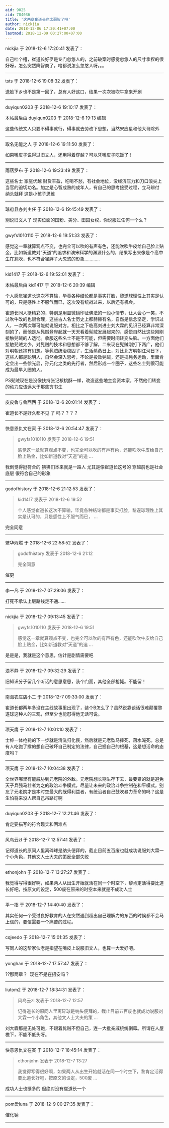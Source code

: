 ```yaml
---
aid: 9025
zid: 784036
title: '这两章崔道长也太弱智了吧'
author: nickjia
date: 2018-12-06 17:20:41+07:00
lastmod: 2018-12-09 00:27:00+07:00
---
```


nickjia 于 2018-12-6 17:20:41 发表了：

自己吐个槽，崔道长好歹是专门忽悠人的，之前破案时感觉忽悠人的尺寸拿捏的很好呀，怎么突然降智商了，啥都说怎么忽悠人呀。。。

---------

tsts 于 2018-12-6 19:08:32 发表了：

送脸下乡也不是第一回了，总有人好这口，结果一次次被吹牛拿来开涮

---------

duyiqun0203 于 2018-12-6 19:10:17 发表了：

本帖最后由 duyiqun0203 于 2018-12-6 19:13 编辑 

这些传统文人只要不碍事就行，碍事就去劳改下思想，当然宋应星和他大哥除外

---------

取名无能之人 于 2018-12-6 19:11:50 发表了：

如果嘴皮子说得过旧文人，还用得着穿越？可以凭嘴皮子吃饭了！

---------

雨落罗布 于 2018-12-6 19:23:49 发表了：

这些名士 家庭优越 财货丰盈，吃喝不愁，有社会地位，没经济压力和刀口浪尖上当官的迫切功名。加之是心智成熟的成年人，有自己的思考接受过程，立马辨付 纳头就拜 这是小孩子思维

---------

琼府县办刘主任 于 2018-12-6 19:45:49 发表了：

别说旧文人了 现实位面的国粉、美分、田园女权，你说服过任何一个么？

---------

gwyfs1010110 于 2018-12-6 19:51:33 发表了：

感觉这一章就算观点不变，也完全可以吹的有声有色，还能吹吹牛皮给自己脸上贴金，比如新道教对“天道”的追求和澳宋科学的渊源什么的，结果写出来像是个高中生在尬吹，也不符合崔胖子大忽悠的形象…………

---------

kid1417 于 2018-12-6 19:52:01 发表了：

本帖最后由 kid1417 于 2018-12-6 20:39 编辑 

个人感觉崔道长这次不算输，毕竟各种结论都是事实打脸，黎遂球理性上其实是认可的，只是感性上不服气而已，这次没有统战过来，以后还有机会。

崔道长同人挺精彩的，特别是用显微镜印证佛法的一段小情节，让人会心一笑，不过吹牛改的也很合理，这些古人名士历史上都赫赫有名，自然是信念坚定，学识过人，一次两次哪可能就说服对方。相比之下临高刘进士刘大霖的见识已经算非常深刻的了，而他是从髡贼登岸起就一天天看着髡贼发展起来的，感悟自然比这些刚刚接触髡贼的人透彻。收服这些名士不是不可能，但需要时间转变头脑。一方面他们接触髡贼太少，对髡贼的技术和思想都不够了解，二来现在髡贼刚打下两广，他们对明朝还抱有幻想。等髡贼统治稳固了，生活蒸蒸日上，对比北方明朝江河日下，这些人都是聪明人，自然会深入思考，不论是投效髡贼，还是搞髡务运动，里面肯定会出一些徐光启，孙元化之类的先行者，然后形成一个圈子，这些名士则很可能成为最早入圈的人。

PS髡贼现在是没像扶持张记核桃酥一样，改造这些地主变资本家，不然他们转变的动力应该远大于那些穷书生

---------

皮皮鲁与鲁西西 于 2018-12-6 20:01:14 发表了：

崔道长不是好久都不见 了 吗？？？？

---------

快意恩仇文在寅 于 2018-12-6 20:54:47 发表了：

> gwyfs1010110 发表于 2018-12-6 19:51
> 
> 感觉这一章就算观点不变，也完全可以吹的有声有色，还能吹吹牛皮给自己脸上贴金，比如新道教对“天道”的追 ...



我倒觉得挺符合的 狒狒们本来就是一路人 尤其是像崔道长这号的 穿越前也是社会底层 很符合自己的形象

---------

godofhistory 于 2018-12-6 21:12:53 发表了：

> kid1417 发表于 2018-12-6 19:52
> 
> 个人感觉崔道长这次不算输，毕竟各种结论都是事实打脸，黎遂球理性上其实是认可的，只是感性上不服气而已， ...



完全同意

---------

繁华烬燃 于 2018-12-6 22:58:52 发表了：

> godofhistory 发表于 2018-12-6 21:12
> 
> 完全同意



催更

---------

李一凡 于 2018-12-7 07:29:06 发表了：

打死不承认上层路线走不通……

---------

nickjia 于 2018-12-7 09:13:45 发表了：

> gwyfs1010110 发表于 2018-12-6 19:51
> 
> 感觉这一章就算观点不变，也完全可以吹的有声有色，还能吹吹牛皮给自己脸上贴金，比如新道教对“天道”的追 ...



是是是，我就是这个意思，估计是剧情需要吧

---------

浪不静 于 2018-12-7 09:32:29 发表了：

旧知识分子留几个听话的意思意思，装个门面，其他全部枪毙。不能留！

---------

南海农庄店小二 于 2018-12-7 09:33:00 发表了：

崔道长都两年多没在主线故事里出现了，装个B怎么了？虽然说靠谈话很难颠覆黎遂球这种人的三观，但至少也能怼得他无话可说。

---------

项天鹰 于 2018-12-7 10:01:10 发表了：

士绅一体枪毙的下一步就是清洗归化民，然后就是元老坠马摔死，落水淹死。总是有人吃饱了撑的想自己破坏自己制定的法律，自己掘自己的根基，这是想活命的态度吗？

---------

项天鹰 于 2018-12-7 10:04:38 发表了：

全世界哪里有能威胁到元老院的外敌。元老院想长期生存下去，最要紧的就是避免天子兵强马壮者为之的政治斗争模式，尽量让未来的政治斗争控制在和平模式。别忘了元老院才是本时空最大的既得利益者，有统治者自己鼓吹暴力革命的吗？这是生怕将来没人帮自己吊路灯啊

---------

duyiqun0203 于 2018-12-7 12:21:46 发表了：

肯定要描写的符合现实和困难点

---------

风鸟云zl 于 2018-12-7 12:57:41 发表了：

记得道长的原同人里离碎球是纳头便拜的，截止目前五百废也就成功说服刘大霖一个小角色，其他文人士大夫的策反全部失败

---------

ethonjohn 于 2018-12-7 13:27:27 发表了：

我觉得写得很好啊，如果两人从出生开始就活在同一个时空下，黎肯定活得要比道长好吧，按原文的设定，500废在原来的时空本来就是不成功人士

---------

平一指 于 2018-12-7 14:40:40 发表了：

其实任何一个受过良好教育的人在突然遇到超出自己理解力的东西的时候都不会马上信的，要信需要一个痛苦的过程。

---------

cqjeedo 于 2018-12-7 15:01:35 发表了：

写同人的这帮家伙老是指望在嘴皮上说服旧文人，也算一大爱好吧。

---------

yonghan 于 2018-12-7 17:57:47 发表了：

??那两章？  现在不是在招安吗？

---------

liutom2 于 2018-12-7 18:34:31 发表了：

> 风鸟云zl 发表于 2018-12-7 12:57
> 
> 记得道长的原同人里离碎球是纳头便拜的，截止目前五百废也就成功说服刘大霖一个小角色，其他文人士大夫的策 ...



刘大霖那是无处可跑，不跟着髨贼不但自己，连一大批亲戚统统倒霉。所谓在人屋檐下，不能不低头呀。

---------

快意恩仇文在寅 于 2018-12-7 18:45:14 发表了：

> ethonjohn 发表于 2018-12-7 13:27
> 
> 我觉得写得很好啊，如果两人从出生开始就活在同一个时空下，黎肯定活得要比道长好吧，按原文的设定，500废 ...



成功人士也挺多的 但绝对没有崔道长一个

---------

pom爱luna 于 2018-12-9 00:27:35 发表了：

催化钠

---------

